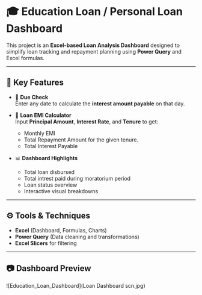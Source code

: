 # 🎓 Education Loan / Personal Loan Dashboard

This project is an **Excel-based Loan Analysis Dashboard** designed to simplify loan tracking and repayment planning using **Power Query** and Excel formulas.  

---

## 🔑 Key Features

- 📅 **Due Check**  
  Enter any date to calculate the **interest amount payable** on that day.

- 🧮 **Loan EMI Calculator**  
  Input **Principal Amount**, **Interest Rate**, and **Tenure** to get:  
  - Monthly EMI  
  - Total Repayment Amount for the given tenure.  
  - Total Interest Payable  

- 📊 **Dashboard Highlights**
  - Total loan disbursed  
  - Total intrest paid during moratorium period
  - Loan status overview   
  - Interactive visual breakdowns  

---

## ⚙️ Tools & Techniques
- **Excel** (Dashboard, Formulas, Charts)  
- **Power Query** (Data cleaning and transformations)  
- **Excel Slicers** for filtering  

---

## 📷 Dashboard Preview

![Education_Loan_Dashboard](Loan Dashboard scn.jpg)

